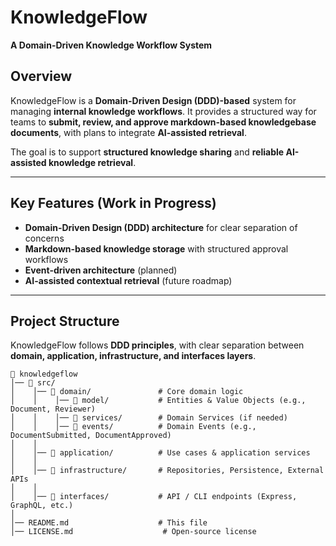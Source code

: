 # KnowledgeFlow
**A Domain-Driven Knowledge Workflow System**

## Overview
KnowledgeFlow is a **Domain-Driven Design (DDD)-based** system for managing **internal knowledge workflows**. It provides a structured way for teams to **submit, review, and approve markdown-based knowledgebase documents**, with plans to integrate **AI-assisted retrieval**.

The goal is to support **structured knowledge sharing** and **reliable AI-assisted knowledge retrieval**.

---

## Key Features (Work in Progress)
- **Domain-Driven Design (DDD) architecture** for clear separation of concerns
- **Markdown-based knowledge storage** with structured approval workflows
- **Event-driven architecture** (planned)
- **AI-assisted contextual retrieval** (future roadmap)

---

## Project Structure
KnowledgeFlow follows **DDD principles**, with clear separation between **domain, application, infrastructure, and interfaces layers**.

```plaintext
📂 knowledgeflow
│── 📂 src/                       
│    │── 📂 domain/               # Core domain logic
│    │    │── 📂 model/           # Entities & Value Objects (e.g., Document, Reviewer)
│    │    │── 📂 services/        # Domain Services (if needed)
│    │    │── 📂 events/          # Domain Events (e.g., DocumentSubmitted, DocumentApproved)
│    │
│    │── 📂 application/          # Use cases & application services
│    │
│    │── 📂 infrastructure/       # Repositories, Persistence, External APIs
│    │
│    │── 📂 interfaces/           # API / CLI endpoints (Express, GraphQL, etc.)
│
│── README.md                    # This file
│── LICENSE.md                    # Open-source license